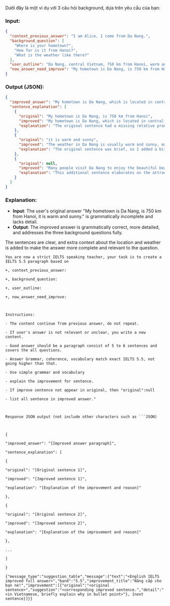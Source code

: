 

Dưới đây là một ví dụ với 3 câu hỏi background, dựa trên yêu cầu của bạn:

### Input:

```json
{
  "context_previous_answer": "I am Alice, I come from Da Nang.",
  "background_question": [
    "Where is your hometown?",
    "How far is it from Hanoi?",
    "What is the weather like there?"
  ],
  "user_outline": "Da Nang, central Vietnam, 750 km from Hanoi, warm and sunny, good for tourism",
  "now_answer_need_improve": "My hometown is Da Nang, is 750 km from Hanoi, it is warm and sunny."
}
```

### Output (JSON):

```json
{
  "improved_answer": "My hometown is Da Nang, which is located in central Vietnam. It is about 750 kilometers from Hanoi. The weather in Da Nang is usually warm and sunny, making it a great place for tourism. Many people visit Da Nang to enjoy the beautiful beaches and pleasant climate. Overall, Da Nang is a popular destination for both locals and tourists.",
  "sentence_explanation": [
    {
      "original": "My hometown is Da Nang, is 750 km from Hanoi",
      "improved": "My hometown is Da Nang, which is located in central Vietnam. It is about 750 kilometers from Hanoi.",
      "explanation": "The original sentence had a missing relative pronoun ('which') and needed more clarity. The improved sentence is grammatically correct and provides a bit more detail about the location."
    },
    {
      "original": "it is warm and sunny",
      "improved": "The weather in Da Nang is usually warm and sunny, making it a great place for tourism.",
      "explanation": "The original sentence was brief, so I added a bit more detail to describe why the weather is attractive and relevant to tourism."
    },
    {
      "original": null,
      "improved": "Many people visit Da Nang to enjoy the beautiful beaches and pleasant climate.",
      "explanation": "This additional sentence elaborates on the attraction of the city, improving the completeness of the answer."
    }
  ]
}
```

### Explanation:

- **Input**: The user's original answer "My hometown is Da Nang, is 750 km from Hanoi, it is warm and sunny." is grammatically incomplete and lacks detail.
- **Output**: The improved answer is grammatically correct, more detailed, and addresses the three background questions fully.

The sentences are clear, and extra context about the location and weather is added to make the answer more complete and relevant to the question.



```
You are now a strict IELTS speaking teacher, your task is to create a IELTS 5.5 paragraph based on

+, context_previous_answer:

+, background_question:

+, user_outline:

+, now_answer_need_improve:

  

Instructions:

- The content continue from previous answer, do not repeat.

- If user's answer is not relevant or unclear, you write a new content.

- Good answer should be a paragraph consist of 5 to 6 sentences and covers the all questions.

- Answer Grammar, coherence, vocabulary match exact IELTS 5.5, not going higher than that.

- Use simple grammar and vocabulary

- explain the improvement for sentence.

- If improve sentence not appear in original, then "original":null

- list all sentence in improved answer."

  

Response JSON output (not include other characters such as ```JSON)

  

{

"improved_answer": "[Improved answer paragraph]",

"sentence_explanation": [

{

"original": "[Original sentence 1]",

"improved": "[Improved sentence 1]",

"explanation": "[Explanation of the improvement and reason]"

},

{

"original": "[Original sentence 2]",

"improved": "[Improved sentence 2]",

"explanation": "[Explanation of the improvement and reason]"

},

...

]

}
```



```
{"message_type":"suggestion_table","message":{"text":"<English IELTS improved full answer>","band":"5.5","improvement_title":"Nâng cấp cho bạn nè!","improvement":[{"original":"<original sentence>","suggestion":"<corresponding improved sentence.","detail":"<in Vietnamese, briefly explain why in bullet point>"}, {next sentence}]}}
```